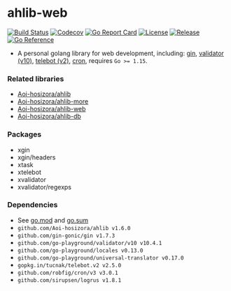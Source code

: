 # ahlib-web

[![Build Status](https://travis-ci.com/Aoi-hosizora/ahlib-web.svg?branch=master)](https://travis-ci.com/Aoi-hosizora/ahlib-web)
[![Codecov](https://codecov.io/gh/Aoi-hosizora/ahlib-web/branch/master/graph/badge.svg)](https://codecov.io/gh/Aoi-hosizora/ahlib-web)
[![Go Report Card](https://goreportcard.com/badge/github.com/Aoi-hosizora/ahlib-web)](https://goreportcard.com/report/github.com/Aoi-hosizora/ahlib-web)
[![License](http://img.shields.io/badge/license-mit-blue.svg)](./LICENSE)
[![Release](https://img.shields.io/github/v/release/Aoi-hosizora/ahlib-web)](https://github.com/Aoi-hosizora/ahlib-web/releases)
[![Go Reference](https://pkg.go.dev/badge/github.com/Aoi-hosizora/ahlib-web.svg)](https://pkg.go.dev/github.com/Aoi-hosizora/ahlib-web)

+ A personal golang library for web development, including: [gin](https://github.com/gin-gonic/gin), [validator (v10)](https://github.com/go-playground/validator),
  [telebot (v2)](https://github.com/tucnak/telebot), [cron](https://github.com/robfig/cron), requires `Go >= 1.15`.

### Related libraries

+ [Aoi-hosizora/ahlib](https://github.com/Aoi-hosizora/ahlib)
+ [Aoi-hosizora/ahlib-more](https://github.com/Aoi-hosizora/ahlib-more)
+ [Aoi-hosizora/ahlib-web](https://github.com/Aoi-hosizora/ahlib-web)
+ [Aoi-hosizora/ahlib-db](https://github.com/Aoi-hosizora/ahlib-db)

### Packages

+ xgin
+ xgin/headers
+ xtask
+ xtelebot
+ xvalidator
+ xvalidator/regexps

### Dependencies

+ See [go.mod](xgin/go.mod) and [go.sum](xgin/go.sum)
+ `github.com/Aoi-hosizora/ahlib v1.6.0`
+ `github.com/gin-gonic/gin v1.7.3`
+ `github.com/go-playground/validator/v10 v10.4.1`
+ `github.com/go-playground/locales v0.13.0`
+ `github.com/go-playground/universal-translator v0.17.0`
+ `gopkg.in/tucnak/telebot.v2 v2.5.0`
+ `github.com/robfig/cron/v3 v3.0.1`
+ `github.com/sirupsen/logrus v1.8.1`
